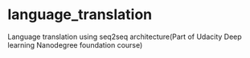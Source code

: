 # language_translation
Language translation using seq2seq architecture(Part of Udacity Deep learning Nanodegree foundation course)
